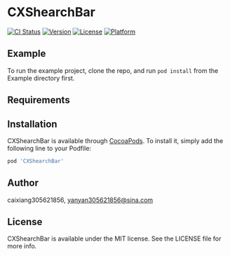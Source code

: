 # CXShearchBar

[![CI Status](https://img.shields.io/travis/caixiang305621856/CXShearchBar.svg?style=flat)](https://travis-ci.org/caixiang305621856/CXShearchBar)
[![Version](https://img.shields.io/cocoapods/v/CXShearchBar.svg?style=flat)](https://cocoapods.org/pods/CXShearchBar)
[![License](https://img.shields.io/cocoapods/l/CXShearchBar.svg?style=flat)](https://cocoapods.org/pods/CXShearchBar)
[![Platform](https://img.shields.io/cocoapods/p/CXShearchBar.svg?style=flat)](https://cocoapods.org/pods/CXShearchBar)

## Example

To run the example project, clone the repo, and run `pod install` from the Example directory first.

## Requirements

## Installation

CXShearchBar is available through [CocoaPods](https://cocoapods.org). To install
it, simply add the following line to your Podfile:

```ruby
pod 'CXShearchBar'
```

## Author

caixiang305621856, yanyan305621856@sina.com

## License

CXShearchBar is available under the MIT license. See the LICENSE file for more info.
